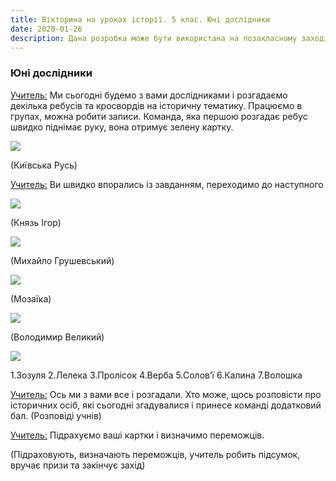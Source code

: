 ```yaml
---
title: Вікторина на уроках історії. 5 клас. Юні дослідники
date: 2020-01-26
description: Дана розробка може бути використана на позакласному заході або на уроці тематичного оцінювання у 5 класі
---
```


### Юні дослідники

<u>Учитель:</u> Ми сьогодні будемо з вами дослідниками і розгадаємо декілька ребусів та кросвордів на історичну тематику.  Працюємо в групах, можна робити записи.  Команда, яка першою розгадає ребус швидко піднімає руку, вона отримує зелену картку.

![](/uploads/iuni-doslidniki-1.png)

(Київська Русь)

<u>Учитель:</u> Ви швидко впорались із завданням, переходимо до наступного

![](/uploads/iuni-doslidniki-2.png)

(Князь Ігор)

![](/uploads/iuni-doslidniki-3.png)

(Михайло Грушевський)

![](/uploads/iuni-doslidniki-4.png)

(Мозаїка)

![](/uploads/iuni-doslidniki-5.png)

(Володимир Великий)

![](/uploads/iuni-doslidniki-6.png)

1.Зозуля
2.Лелека
3.Пролісок
4.Верба
5.Солов’ї
6.Калина
7.Волошка

<u>Учитель:</u> Ось ми з вами все і розгадали.
Хто може, щось розповісти про історичних осіб, які сьогодні згадувалися і принесе команді додатковий бал.
(Розповіді учнів)

<u>Учитель:</u> Підрахуємо ваші картки і визначимо переможців.

(Підраховують, визначають переможців, учитель робить підсумок, вручає призи та закінчує захід)
